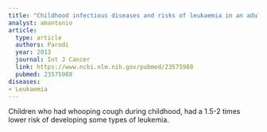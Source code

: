 ```yaml
---
title: "Childhood infectious diseases and risks of leukaemia in an adult population"
analyst: amantonio
article:
  type: article
  authors: Parodi
  year: 2013
  journal: Int J Cancer
  link: https://www.ncbi.nlm.nih.gov/pubmed/23575988
  pubmed: 23575988
diseases:
- Leukaemia
---
```


Children who had whooping cough during childhood, had a 1.5-2 times lower risk of developing some types of leukemia.
